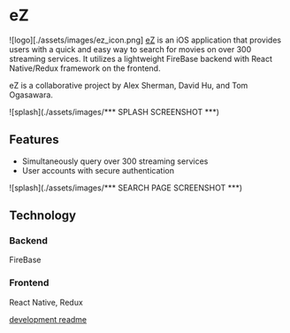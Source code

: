 # eZ

![logo][./assets/images/ez_icon.png]
[eZ](https://itunes.apple.com/us/genre/ios/id36?mt=8) is an iOS application that provides users with a quick and easy way to search for movies on over 300 streaming services. It utilizes a lightweight FireBase backend with React Native/Redux framework on the frontend.

eZ is a collaborative project by Alex Sherman, David Hu, and Tom Ogasawara.

![splash](./assets/images/*** SPLASH SCREENSHOT ***)

## Features

- Simultaneously query over 300 streaming services
- User accounts with secure authentication

![splash](./assets/images/*** SEARCH PAGE SCREENSHOT ***)


## Technology

### Backend

FireBase  

### Frontend

React Native, Redux

[development readme](docs/README.md)
